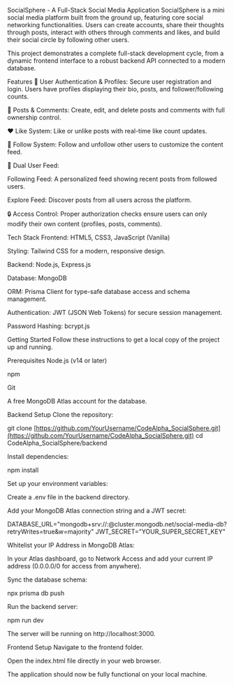SocialSphere - A Full-Stack Social Media Application
SocialSphere is a mini social media platform built from the ground up, featuring core social networking functionalities. Users can create accounts, share their thoughts through posts, interact with others through comments and likes, and build their social circle by following other users.

This project demonstrates a complete full-stack development cycle, from a dynamic frontend interface to a robust backend API connected to a modern database.

Features
👤 User Authentication & Profiles: Secure user registration and login. Users have profiles displaying their bio, posts, and follower/following counts.

📝 Posts & Comments: Create, edit, and delete posts and comments with full ownership control.

❤️ Like System: Like or unlike posts with real-time like count updates.

👥 Follow System: Follow and unfollow other users to customize the content feed.

📰 Dual User Feed:

Following Feed: A personalized feed showing recent posts from followed users.

Explore Feed: Discover posts from all users across the platform.

🔒 Access Control: Proper authorization checks ensure users can only modify their own content (profiles, posts, comments).

Tech Stack
Frontend: HTML5, CSS3, JavaScript (Vanilla)

Styling: Tailwind CSS for a modern, responsive design.

Backend: Node.js, Express.js

Database: MongoDB

ORM: Prisma Client for type-safe database access and schema management.

Authentication: JWT (JSON Web Tokens) for secure session management.

Password Hashing: bcrypt.js

Getting Started
Follow these instructions to get a local copy of the project up and running.

Prerequisites
Node.js (v14 or later)

npm

Git

A free MongoDB Atlas account for the database.

Backend Setup
Clone the repository:

git clone [https://github.com/YourUsername/CodeAlpha_SocialSphere.git](https://github.com/YourUsername/CodeAlpha_SocialSphere.git)
cd CodeAlpha_SocialSphere/backend

Install dependencies:

npm install

Set up your environment variables:

Create a .env file in the backend directory.

Add your MongoDB Atlas connection string and a JWT secret:

DATABASE_URL="mongodb+srv://<user>:<password>@cluster.mongodb.net/social-media-db?retryWrites=true&w=majority"
JWT_SECRET="YOUR_SUPER_SECRET_KEY"

Whitelist your IP Address in MongoDB Atlas:

In your Atlas dashboard, go to Network Access and add your current IP address (0.0.0.0/0 for access from anywhere).

Sync the database schema:

npx prisma db push

Run the backend server:

npm run dev

The server will be running on http://localhost:3000.

Frontend Setup
Navigate to the frontend folder.

Open the index.html file directly in your web browser.

The application should now be fully functional on your local machine.